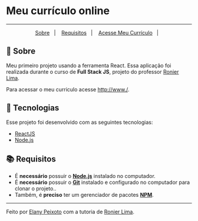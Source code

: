 # Meu currículo online 
---

<p align="center">
  <a href="#page_with_curl-sobre">Sobre</a>&nbsp;&nbsp;&nbsp;|&nbsp;&nbsp;&nbsp;
  <a href="#books-requisitos">Requisitos</a>&nbsp;&nbsp;&nbsp;|&nbsp;&nbsp;&nbsp;
  <a href="http://www.">Acesse Meu Currículo</a>&nbsp;&nbsp;&nbsp;|&nbsp;&nbsp;&nbsp;
</>

## :page_with_curl: Sobre 

Meu primeiro projeto usando a ferramenta React. Essa aplicação foi realizada durante o curso de  **Full Stack JS**, projeto do professor [Ronier Lima](https://github.com/ronierlima).

Para acessar o meu curriculo acesse [http://www./](http://www./).
## :hammer: Tecnologias
Esse projeto foi desenvolvido com as seguintes tecnologias:

-  [ReactJS](https://reactjs.org/)
-  [Node.js](https://nodejs.org/en/)

## :books: Requisitos

- É **necessário** possuir o **[Node.js](https://nodejs.org/en/)** instalado no computador.
- É **necessário** possuir o **[Git](https://git-scm.com/)** instalado e configurado no computador para clonar o projeto..
- Também, é **preciso** ter um gerenciador de pacotes **[NPM](https://www.npmjs.com/)**.
---
Feito por [Elany Peixoto](https://github.com/develany) com a tutoria de [Ronier Lima](https://github.com/ronierlima).